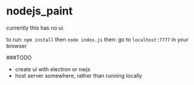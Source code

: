 # nodejs_paint
currently this has no ui.

to run:
`npm install` then `node index.js`
then:
  go to `localhost:7777` in your browser

###TODO
- create ui with electron or nwjs
- host server somewhere, rather than running locally
